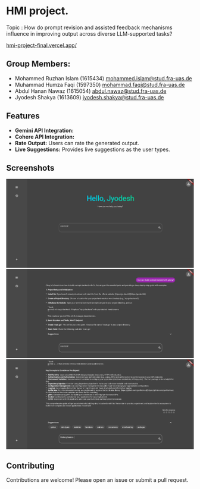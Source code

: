 # HMI project.

Topic : How do prompt revision and assisted feedback mechanisms influence in improving output across diverse LLM-supported tasks?

[hmi-project-final.vercel.app/
](https://hmi-project-final.vercel.app/)

## Group Members:
* Mohammed Ruzhan Islam   (1615434)		mohammed.islam@stud.fra-uas.de
* Muhammad Humza Faqi     (1597350)     mohammad.faqi@stud.fra-uas.de
* Abdul Hanan Nawaz	 	  (1615054)		abdul.nawaz@stud.fra-uas.de
* Jyodesh Shakya	 	  (1613609)		jyodesh.shakya@stud.fra-uas.de

## Features

*   **Gemini API Integration:** 
*   **Cohere API Integration:** 
*   **Rate Output:** Users can rate the generated output.
*   **Live Suggestions:** Provides live suggestions as the user types.

## Screenshots

![Screenshot 1](screenshots/ss1.png)
![Screenshot 2](screenshots/ss2.png)
![Screenshot 3](screenshots/ss3.png)

## Contributing

Contributions are welcome! Please open an issue or submit a pull request.
